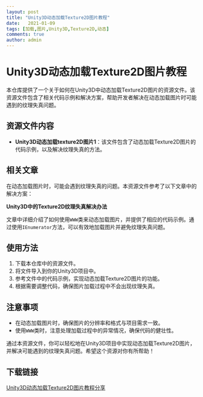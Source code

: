 ```yaml
---
layout: post
title: "Unity3D动态加载Texture2D图片教程"
date:   2021-01-09
tags: [加载,图片,Unity3D,Texture2D,动态]
comments: true
author: admin
---
```

# Unity3D动态加载Texture2D图片教程

本仓库提供了一个关于如何在Unity3D中动态加载Texture2D图片的资源文件。该资源文件包含了相关代码示例和解决方案，帮助开发者解决在动态加载图片时可能遇到的纹理失真问题。

## 资源文件内容

- **Unity3D动态加载texture2D图片1**：该文件包含了动态加载Texture2D图片的代码示例，以及解决纹理失真的方法。

## 相关文章

在动态加载图片时，可能会遇到纹理失真的问题。本资源文件参考了以下文章中的解决方案：

**Unity3D中的Texture2D纹理失真解决办法**

文章中详细介绍了如何使用`WWW`类来动态加载图片，并提供了相应的代码示例。通过使用`IEnumerator`方法，可以有效地加载图片并避免纹理失真问题。

## 使用方法

1. 下载本仓库中的资源文件。
2. 将文件导入到你的Unity3D项目中。
3. 参考文件中的代码示例，实现动态加载Texture2D图片的功能。
4. 根据需要调整代码，确保图片加载过程中不会出现纹理失真。

## 注意事项

- 在动态加载图片时，确保图片的分辨率和格式与项目需求一致。
- 使用`WWW`类时，注意处理加载过程中的异常情况，确保代码的健壮性。

通过本资源文件，你可以轻松地在Unity3D项目中实现动态加载Texture2D图片，并解决可能遇到的纹理失真问题。希望这个资源对你有所帮助！

## 下载链接

[Unity3D动态加载Texture2D图片教程分享](https://pan.quark.cn/s/7883938ea030)